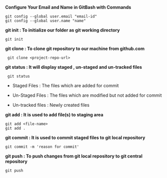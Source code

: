 **Configure Your Email and Name in GitBash with Commands**
````
git config --global user.email "email-id"
git config --global user.name "name"
````
**git init : To initialize our folder as git working directory**
````
git init
````

**git clone : To clone git repository to our machine from github.com**
````
 git clone <project-repo-url>
````

**git status : It will display staged , un-staged and un-tracked files**

````
 git status
````

- Staged Files : The files which are added for commit

- Un-Staged Files : The files which are modified but not added for commit

- Un-tracked files : Newly created files

**git add : It is used to add file(s) to staging area**

````
git add <file-name>
git add .
````
**git commit : It is used to commit staged files to git local repository**

````
git commit -m 'reason for commit'
````


**git push : To push changes from git local repository to git central repository**

````
git push
````
